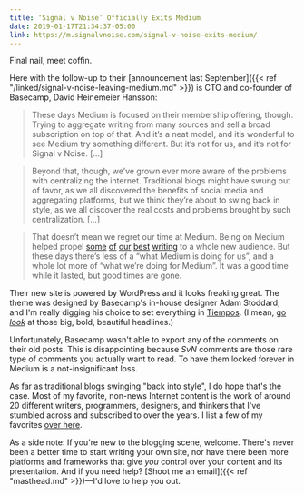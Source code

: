 ```yaml
---
title: ‘Signal v Noise’ Officially Exits Medium
date: 2019-01-17T21:34:37-05:00
link: https://m.signalvnoise.com/signal-v-noise-exits-medium/
---
```


Final nail, meet coffin. 

Here with the follow-up to their [announcement last September]({{< ref "/linked/signal-v-noise-leaving-medium.md" >}}) is CTO and co-founder of Basecamp, David Heinemeier Hansson:

> These days Medium is focused on their membership offering, though. Trying to aggregate writing from many sources and sell a broad subscription on top of that. And it’s a neat model, and it’s wonderful to see Medium try something different. But it’s not for us, and it’s not for Signal v Noise. [...]

> Beyond that, though, we’ve grown ever more aware of the problems with centralizing the internet. Traditional blogs might have swung out of favor, as we all discovered the benefits of social media and aggregating platforms, but we think they’re about to swing back in style, as we all discover the real costs and problems brought by such centralization. [...]

> That doesn’t mean we regret our time at Medium. Being on Medium helped propel [some](https://m.signalvnoise.com/lets-bury-the-hustle/) [of](https://m.signalvnoise.com/is-group-chat-making-you-sweat/) [our](https://m.signalvnoise.com/reconsider/) [best](https://m.signalvnoise.com/give-it-five-minutes/) [writing](https://m.signalvnoise.com/why-we-choose-profit/) to a whole new audience. But these days there’s less of a “what Medium is doing for us”, and a whole lot more of “what we’re doing for Medium”. It was a good time while it lasted, but good times are gone.

Their new site is powered by WordPress and it looks freaking great. The theme was designed by Basecamp's in-house designer Adam Stoddard, and I'm really digging his choice to set everything in [Tiempos](https://klim.co.nz/retail-fonts/tiempos-headline/). (I mean, [go *look*](https://m.signalvnoise.com) at those big, bold, beautiful headlines.) 

Unfortunately, Basecamp wasn't able to export any of the comments on their old posts. This is disappointing because *SvN* comments are those rare type of comments you actually want to read. To have them locked forever in Medium is a not-insignificant loss. 

As far as traditional blogs swinging "back into style", I do hope that's the case. Most of my favorite, non-news Internet content is the work of around 20 different writers, programmers, designers, and thinkers that I've stumbled across and subscribed to over the years. I list a few of my favorites [over here](https://audaciousfox.net/masthead#other-writers-worth-reading). 

As a side note: If you're new to the blogging scene, welcome. There's never been a better time to start writing your own site, nor have there been more platforms and frameworks that give *you* control over your content and its presentation. And if you need help? [Shoot me an email]({{< ref "masthead.md" >}})—I'd love to help you out. 